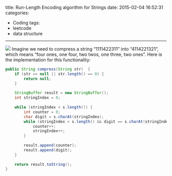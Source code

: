 title: Run-Length Encoding algorithm for Strings
date: 2015-02-04 16:52:31
categories:
- Coding
tags:
- leetcode
- data structure
---
![](/img/2015/02/leetcode-string.png)
Imagine we need to compress a string “1111422311” into “4114221321”, which means “four ones, one four, two twos, one three, two ones”. Here is the implementation for this functionality:
```java
public String compress(String str)  {
    if (str == null || str.length() == 0) {
        return null;
    }
 
    StringBuffer result = new StringBuffer();
    int stringIndex = 0;
 
    while (stringIndex < s.length()) {
        int counter = 0;
        char digit = s.charAt(stringIndex);
        while (stringIndex < s.length() && digit == s.charAt(stringIndex)) {
            counter++;
            stringIndex++;
        }
 
        result.append(counter);
        result.append(digit);
    }
 
    return result.toString();
}
```
